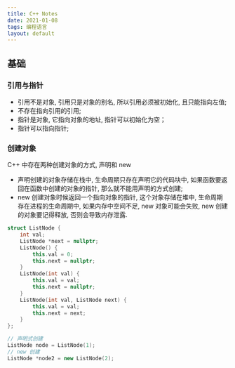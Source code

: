 ```yaml
---
title: C++ Notes
date: 2021-01-08
tags: 编程语言
layout: default
---
```


## 基础

### 引用与指针

* 引用不是对象, 引用只是对象的别名, 所以引用必须被初始化, 且只能指向左值;
* 不存在指向引用的引用;
* 指针是对象, 它指向对象的地址, 指针可以初始化为空；
* 指针可以指向指针;

### 创建对象

C++ 中存在两种创建对象的方式, 声明和 new

* 声明创建的对象存储在栈中, 生命周期只存在声明它的代码块中, 如果函数要返回在函数中创建的对象的指针, 那么就不能用声明的方式创建;
* new 创建对象时候返回一个指向对象的指针, 这个对象存储在堆中, 生命周期存在进程的生命周期中, 如果内存中空间不足, new 对象可能会失败, new 创建的对象要记得释放, 否则会导致内存泄露.

```C++
struct ListNode {
    int val;
    ListNode *next = nullptr;
    ListNode() {
        this.val = 0;
        this.next = nullptr;
    }
    ListNode(int val) { 
        this.val = val; 
        this.next = nullptr;
    }
    ListNode(int val, ListNode next) { 
        this.val = val; 
        this.next = next; 
    }
};

// 声明式创建
ListNode node = ListNode(1);
// new 创建
ListNode *node2 = new ListNode(2);
```
